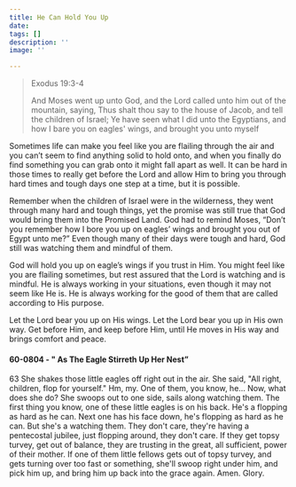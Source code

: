 ```yaml
---
title: He Can Hold You Up
date: 
tags: []
description: ''
image: ''

---
```

> Exodus 19:3-4
>
> And Moses went up unto God, and the Lord called unto him out of the mountain, saying, Thus shalt thou say to the house of Jacob, and tell the children of Israel; Ye have seen what I did unto the Egyptians, and how I bare you on eagles' wings, and brought you unto myself

Sometimes life can make you feel like you are flailing through the air and you can’t seem to find anything solid to hold onto, and when you finally do find something you can grab onto it might fall apart as well. It can be hard in those times to really get before the Lord and allow Him to bring you through hard times and tough days one step at a time, but it is possible.

Remember when the children of Israel were in the wilderness, they went through many hard and tough things, yet the promise was still true that God would bring them into the Promised Land. God had to remind Moses, “Don’t you remember how I bore you up on eagles’ wings and brought you out of Egypt unto me?” Even though many of their days were tough and hard, God still was watching them and mindful of them.

God will hold you up on eagle’s wings if you trust in Him. You might feel like you are flailing sometimes, but rest assured that the Lord is watching and is mindful. He is always working in your situations, even though it may not seem like He is. He is always working for the good of them that are called according to His purpose.

Let the Lord bear you up on His wings. Let the Lord bear you up in His own way. Get before Him, and keep before Him, until He moves in His way and brings comfort and peace.

#### 60-0804 - " As The Eagle Stirreth Up Her Nest”

63 She shakes those little eagles off right out in the air. She said, "All right, children, flop for yourself." Hm, my. One of them, you know, he… Now, what does she do? She swoops out to one side, sails along watching them. The first thing you know, one of these little eagles is on his back. He's a flopping as hard as he can. Next one has his face down, he's flopping as hard as he can. But she's a watching them. They don't care, they're having a pentecostal jubilee, just flopping around, they don't care. If they get topsy turvey, get out of balance, they are trusting in the great, all sufficient, power of their mother. If one of them little fellows gets out of topsy turvey, and gets turning over too fast or something, she'll swoop right under him, and pick him up, and bring him up back into the grace again. Amen. Glory.